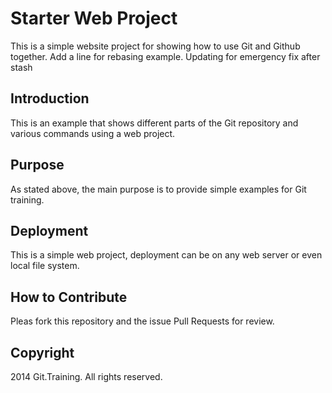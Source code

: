# Starter Web Project
This is a simple website project for showing how to use Git and Github together.
Add a line for rebasing example.
Updating for emergency fix after stash

## Introduction
This is an example that shows different parts of the Git repository and various commands using a web project.

## Purpose
As stated above, the main purpose is to provide simple examples for Git training.

## Deployment
This is a simple web project, deployment can be on any web server or even local file system.

## How to Contribute
Pleas fork this repository and the issue Pull Requests for review.

## Copyright
2014 Git.Training. All rights reserved.

